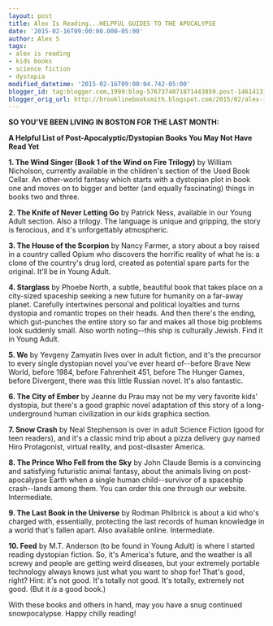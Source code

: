 ```yaml
---
layout: post
title: Alex Is Reading...HELPFUL GUIDES TO THE APOCALYPSE
date: '2015-02-16T09:00:00.000-05:00'
author: Alex S
tags:
- alex is reading
- kids books
- science fiction
- dystopia
modified_datetime: '2015-02-16T09:00:04.742-05:00'
blogger_id: tag:blogger.com,1999:blog-5767374071871443859.post-146141319175257626
blogger_orig_url: http://brooklinebooksmith.blogspot.com/2015/02/alex-is-readinghelpful-guides-to.html
---
```

**SO YOU'VE BEEN LIVING IN BOSTON FOR THE LAST MONTH:**

**A Helpful List of Post-Apocalyptic/Dystopian Books You May Not Have Read Yet**

**1\. The Wind Singer (Book 1 of the Wind on Fire Trilogy)** by William Nicholson, currently available in the children's section of the Used Book Cellar. An other-world fantasy which starts with a dystopian plot in book one and moves on to bigger and better (and equally fascinating) things in books two and three.

**2\. The Knife of Never Letting Go** by Patrick Ness, available in our Young Adult section. Also a trilogy. The language is unique and gripping, the story is ferocious, and it's unforgettably atmospheric.

**3\. The House of the Scorpion** by Nancy Farmer, a story about a boy raised in a country called Opium who discovers the horrific reality of what he is: a clone of the country's drug lord, created as potential spare parts for the original. It'll be in Young Adult.

**4\. Starglass** by Phoebe North, a subtle, beautiful book that takes place on a city-sized spaceship seeking a new future for humanity on a far-away planet. Carefully intertwines personal and political loyalties and turns dystopia and romantic tropes on their heads. And then there's the ending, which gut-punches the entire story so far and makes all those big problems look suddenly small. Also worth noting--this ship is culturally Jewish. Find it in Young Adult.

**5\. We** by Yevgeny Zamyatin lives over in adult fiction, and it's the precursor to every single dystopian novel you've ever heard of--before Brave New World, before 1984, before Fahrenheit 451, before The Hunger Games, before Divergent, there was this little Russian novel. It's also fantastic.

**6\. The City of Ember** by Jeanne du Prau may not be my very favorite kids' dystopia, but there's a good graphic novel adaptation of this story of a long-underground human civilization in our kids graphica section.

**7\. Snow Crash** by Neal Stephenson is over in adult Science Fiction (good for teen readers), and it's a classic mind trip about a pizza delivery guy named Hiro Protagonist, virtual reality, and post-disaster America.  

**8\. The Prince Who Fell from the Sky** by John Claude Bemis is a convincing and satisfying futuristic animal fantasy, about the animals living on post-apocalypse Earth when a single human child--survivor of a spaceship crash--lands among them. You can order this one through our website. Intermediate.

**9\. The Last Book in the Universe** by Rodman Philbrick is about a kid who's charged with, essentially, protecting the last records of human knowledge in a world that's fallen apart. Also available online. Intermediate.  

**10\. Feed** by M.T. Anderson (to be found in Young Adult) is where I started reading dystopian fiction. So, it's America's future, and the weather is all screwy and people are getting weird diseases, but your extremely portable technology always knows just what you want to shop for! That's good, right? Hint: it's not good. It's totally not good. It's totally, extremely not good. (But it _is_ a good book.)  

With these books and others in hand, may you have a snug continued snowpocalypse. Happy chilly reading!